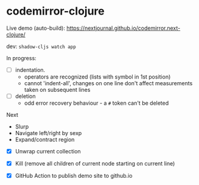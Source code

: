 # codemirror-clojure

Live demo (auto-build): https://nextjournal.github.io/codemirror.next-clojure/

dev: `shadow-cljs watch app`

In progress:
- [ ] indentation.
  - operators are recognized (lists with symbol in 1st position)
  - cannot 'indent-all', changes on one line don't affect measurements taken on subsequent lines
- [ ] deletion
  - odd error recovery behaviour - a `#` token can't be deleted

Next

- Slurp
- Navigate left/right by sexp
- Expand/contract region
- [x] Unwrap current collection
- [x] Kill (remove all children of current node starting on current line)
- [x] GitHub Action to publish demo site to github.io

